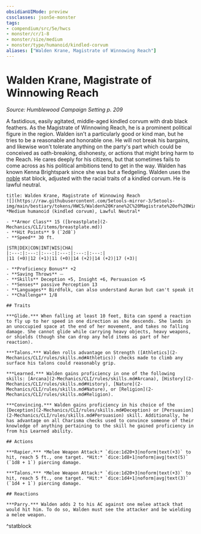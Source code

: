 ```yaml
---
obsidianUIMode: preview
cssclasses: json5e-monster
tags:
- compendium/src/5e/hwcs
- monster/cr/1-8
- monster/size/medium
- monster/type/humanoid/kindled-corvum
aliases: ["Walden Krane, Magistrate of Winnowing Reach"]
---
```

# Walden Krane, Magistrate of Winnowing Reach
*Source: Humblewood Campaign Setting p. 209*  

A fastidious, easily agitated, middle-aged kindled corvum with drab black feathers. As the Magistrate of Winnowing Reach, he is a prominent political figure in the region. Walden isn't a particularly good or kind man, but he tries to be a reasonable and honorable one. He will not break his bargains, and likewise won't tolerate anything on the party's part which could be conceived as oath-breaking, dishonesty, or actions that might bring harm to the Reach. He cares deeply for his citizens, but that sometimes fails to come across as his political ambitions tend to get in the way. Walden has known Kenna Brightspark since she was but a fledgeling. Walden uses the [noble](2-Mechanics/CLI/bestiary/humanoid/noble.md) stat block, adjusted with the racial traits of a kindled corvum. He is lawful neutral.

```ad-statblock
title: Walden Krane, Magistrate of Winnowing Reach
![](https://raw.githubusercontent.com/5etools-mirror-3/5etools-img/main/bestiary/tokens/HWCS/Walden%20Krane%2C%20Magistrate%20of%20Winnowing%20Reach.webp#token)
*Medium humanoid (kindled corvum), Lawful Neutral*

- **Armor Class** 15 ([breastplate](2-Mechanics/CLI/items/breastplate.md))
- **Hit Points** 9 (`2d8`)
- **Speed** 30 ft.

|STR|DEX|CON|INT|WIS|CHA|
|:---:|:---:|:---:|:---:|:---:|:---:|
|11 (+0)|12 (+1)|11 (+0)|14 (+2)|14 (+2)|17 (+3)|

- **Proficiency Bonus** +2
- **Saving Throws** ⏤
- **Skills** Deception +5, Insight +6, Persuasion +5
- **Senses** passive Perception 13
- **Languages** Birdfolk, can also understand Auran but can't speak it
- **Challenge** 1/8

## Traits

***Glide.*** When falling at least 10 feet, Bita can spend a reaction to fly up to her speed in one direction as she descends. She lands in an unoccupied space at the end of her movement, and takes no falling damage. She cannot glide while carrying heavy objects, heavy weapons, or shields (though she can drop any held items as part of her reaction).

***Talons.*** Walden rolls advantage on Strength ([Athletics](2-Mechanics/CLI/rules/skills.md#Athletics)) checks made to climb any surface his talons could reasonably grip.

***Learned.*** Walden gains proficiency in one of the following skills: [Arcana](2-Mechanics/CLI/rules/skills.md#Arcana), [History](2-Mechanics/CLI/rules/skills.md#History), [Nature](2-Mechanics/CLI/rules/skills.md#Nature), or [Religion](2-Mechanics/CLI/rules/skills.md#Religion).

***Convincing.*** Walden gains proficiency in his choice of the [Deception](2-Mechanics/CLI/rules/skills.md#Deception) or [Persuasion](2-Mechanics/CLI/rules/skills.md#Persuasion) skill. Additionally, he has advantage on all Charisma checks used to convince someone of their knowledge of anything pertaining to the skill he gained proficiency in from his Learned ability.

## Actions

***Rapier.*** *Melee Weapon Attack:* `dice:1d20+3|noform|text(+3)` to hit, reach 5 ft., one target. *Hit:* `dice:1d8+1|noform|avg|text(5)` (`1d8 + 1`) piercing damage.

***Talons.*** *Melee Weapon Attack:* `dice:1d20+3|noform|text(+3)` to hit, reach 5 ft., one target. *Hit:* `dice:1d4+1|noform|avg|text(3)` (`1d4 + 1`) piercing damage.

## Reactions

***Parry.*** Walden adds 2 to his AC against one melee attack that would hit him. To do so, Walden must see the attacker and be wielding a melee weapon.
```
^statblock